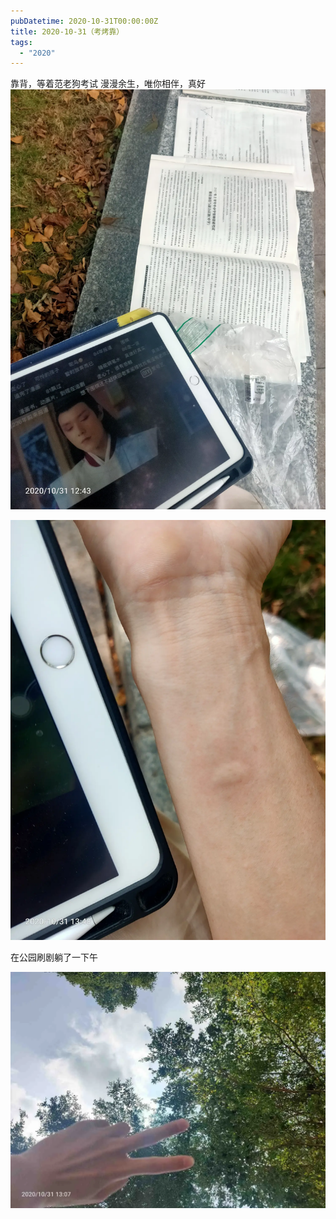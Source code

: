 ```yaml
---
pubDatetime: 2020-10-31T00:00:00Z
title: 2020-10-31（考烤靠）
tags:
  - "2020"
---
```


靠背，等着范老狗考试
漫漫余生，唯你相伴，真好
![](../../img/6904315-9150a6462bb16731.jpg)

![](../../img/6904315-766dabb96b6c627c.jpg)

在公园刷剧躺了一下午

![](../../img/6904315-f3baf309d0ce7105.jpg)
